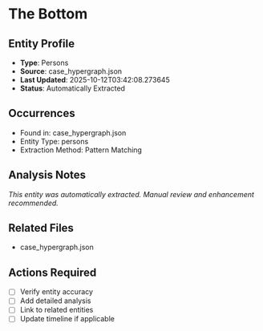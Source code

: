 # The Bottom

## Entity Profile
- **Type**: Persons
- **Source**: case_hypergraph.json
- **Last Updated**: 2025-10-12T03:42:08.273645
- **Status**: Automatically Extracted

## Occurrences
- Found in: case_hypergraph.json
- Entity Type: persons
- Extraction Method: Pattern Matching

## Analysis Notes
*This entity was automatically extracted. Manual review and enhancement recommended.*

## Related Files
- case_hypergraph.json

## Actions Required
- [ ] Verify entity accuracy
- [ ] Add detailed analysis
- [ ] Link to related entities
- [ ] Update timeline if applicable
